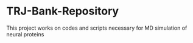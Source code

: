 # TRJ-Bank-Repository
This project works on codes and scripts necessary for MD simulation of neural proteins
